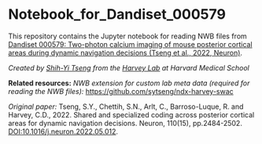 # Notebook_for_Dandiset_000579

This repository contains the Jupyter notebook for reading NWB files from [Dandiset 000579: Two-photon calcium imaging of mouse posterior cortical areas during dynamic navigation decisions (Tseng et al., 2022, Neuron)](https://dandiarchive.org/dandiset/000579/draft).


*Created by [Shih-Yi Tseng](https://github.com/sytseng) from the [Harvey Lab](https://harveylab.hms.harvard.edu/) at Harvard Medical School*


**Related resources:**
*NWB extension for custom lab meta data (required for reading the NWB files):* https://github.com/sytseng/ndx-harvey-swac

*Original paper:* Tseng, S.Y., Chettih, S.N., Arlt, C., Barroso-Luque, R. and Harvey, C.D., 2022. Shared and specialized coding across posterior cortical areas for dynamic navigation decisions. Neuron, 110(15), pp.2484-2502. [DOI:10.1016/j.neuron.2022.05.012](https://www.sciencedirect.com/science/article/pii/S0896627322004536?via%3Dihub).
